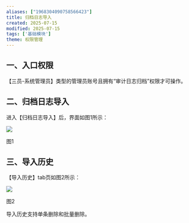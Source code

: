 ```yaml
---
aliases: ["1968304090758566423"]
title: 归档日志导入
created: 2025-07-15
modified: 2025-07-15
tags: ['基础模块']
theme: 权限管理
---
```


## 一、**入口权限**

【三员-系统管理员】类型的管理员账号且拥有“审计日志归档”权限才可操作。

## 二、**归档日志导入**

进入【归档日志导入】后，界面如图1所示：

![](68f622332609aa00472184f4153e0175.jpg)

图1

## 三、**导入历史**

【导入历史】tab页如图2所示：

![](699263fb2207e2f5439ff2c4bbdcce70.jpg)

图2

导入历史支持单条删除和批量删除。